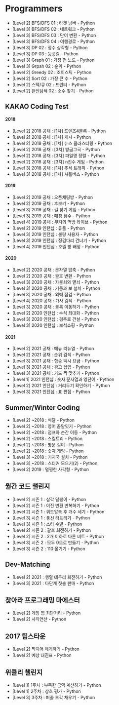 # Programmers
* [Level 2] BFS/DFS 01 : 타겟 넘버 - Python
* [Level 3] BFS/DFS 02 : 네트워크 - Python
* [Level 3] BFS/DFS 03 : 단어 변환 - Python
* [Level 3] BFS/DFS 04 : 여행경로 - Python
* [Level 3] DP 02 : 정수 삼각형 - Python
* [Level 3] DP 03 : 등굣길 - Python
* [Level 3] Graph 01 : 가장 먼 노드 - Python
* [Level 3] Grpah 02 : 순위 - Python
* [Level 2] Greedy 02 : 조이스틱 - Python
* [Level 2] Sort 02 : 가장 큰 수 - Python
* [Level 2] 스택/큐 02 : 프린터 - Python
* [Level 2] 완전탐색 02 : 소수 찾기 - Python

## KAKAO Coding Test
#### 2018
* [Level 2] 2018 공채 : [1차] 프렌즈4블록 - Python
* [Level 2] 2018 공채 : [1차] 캐시 - Python
* [Level 2] 2018 공채 : [1차] 뉴스 클러스터링 - Python
* [Level 2] 2018 공채 : [3차] 방금그곡 - Python
* [Level 2] 2018 공채 : [3차] 파일명 정렬 - Python
* [Level 2] 2018 공채 : [3차] n진수 게임 - Python
* [Level 3] 2018 공채 : [1차] 추석 트래픽 - Python
* [Level 3] 2018 공채 : [1차] 셔틀버스 - Python
#### 2019
* [Level 2] 2019 공채 : 오픈채팅방 - Python
* [Level 2] 2019 공채 : 후보키 - Python
* [Level 3] 2019 공채 : 길 찾기 게임 - Python
* [Level 3] 2019 공채 : 매칭 점수 - Python
* [Level 4] 2019 공채 : 무지의 먹방 라이브 - Python
* [Level 2] 2019 인턴십 : 튜플 - Python
* [Level 3] 2019 인턴십 : 불량 사용자 - Python
* [Level 3] 2019 인턴십 : 징검다리 건너기 - Python
* [Level 4] 2019 인턴십 : 호텔 방 배정 - Python
#### 2020
* [Level 2] 2020 공채 : 문자열 압축 - Python
* [Level 2] 2020 공채 : 괄호 변환 - Python
* [Level 3] 2020 공채 : 자물쇠와 열쇠 - Python
* [Level 3] 2020 공채 : 기둥과 보 설치 - Python
* [Level 3] 2020 공채 : 외벽 점검 - Python
* [Level 4] 2020 공채 : 가사 검색 - Python
* [Level 3] 2020 공채 : 블록 이동하기 - Python
* [Level 2] 2020 인턴십 : 수식 최대화 - Python
* [Level 3] 2020 인턴십 : 경주로 건설 - Python
* [Level 3] 2020 인턴십 : 보석쇼핑 - Python
#### 2021
* [Level 2] 2021 공채 : 메뉴 리뉴얼 - Python
* [Level 2] 2021 공채 : 순위 검색 - Python
* [Level 3] 2021 공채 : 합승 택시 요금 - Python
* [Level 3] 2021 공채 : 광고 삽입 - Python
* [Level 3] 2021 공채 : 카드 짝 맞추기 - Python
* [Level 1] 2021 인턴십 : 숫자 문자열과 영단어 - Python
* [Level 2] 2021 인턴십 : 거리두기 확인하기 - Python
* [Level 3] 2021 인턴십 : 표 편집 - Python

## Summer/Winter Coding
* [Level 2] ~2018 : 배달 - Python
* [Level 2] ~2018 : 영어 끝말잇기 - Python
* [Level 2] ~2018 : 점프와 순간 이동 - Python
* [Level 2] ~2018 : 스킬트리 - Python
* [Level 2] ~2018 : 방문 길이 - Python
* [Level 2] ~2018 : 숫자 게임 - Python
* [Level 3] ~2018 : 기지국 설치 - Python
* [Level 3] ~2018 : 스티커 모으기(2) - Python
* [Level 2] 2019 : 멀쩡한 사각형 - Python

## 월간 코드 챌린지
* [Level 2] 시즌 1 : 삼각 달팽이 - Python
* [Level 2] 시즌 1 : 이진 변환 반복하기 - Python
* [Level 2] 시즌 1 : 쿼드압축 후 개수 세기 - Python
* [Level 3] 시즌 1 : 풍선 터트리기 - Python
* [Level 3] 시즌 1 : 스타 수열 - Python
* [Level 2] 시즌 2 : 괄호 회전하기 - Python
* [Level 2] 시즌 2 : 2개 이하로 다른 비트 - Python
* [Level 3] 시즌 2 : 모두 0으로 만들기 - Python
* [Level 3] 시즌 2 : 110 옮기기 - Python

## Dev-Matching
* [Level 2] 2021 : 행렬 테두리 회전하기 - Python
* [Level 3] 2021 : 다단계 칫솔 판매 - Python

## 찾아라 프로그래밍 마에스터
* [Level 2] 게임 맵 최단거리 - Python
* [Level 2] 사칙연산 - Python

## 2017 팁스타운
* [Level 2] 짝지어 제거하기 - Python
* [Level 2] 예상 대진표 - Python

## 위클리 챌린지
* [Level 1] 1주차 : 부족한 금액 계산하기 - Python
* [Level 1] 2주차 : 상호 평가 - Python
* [Level 3] 3주차 : 퍼즐 조각 채우기 - Python
